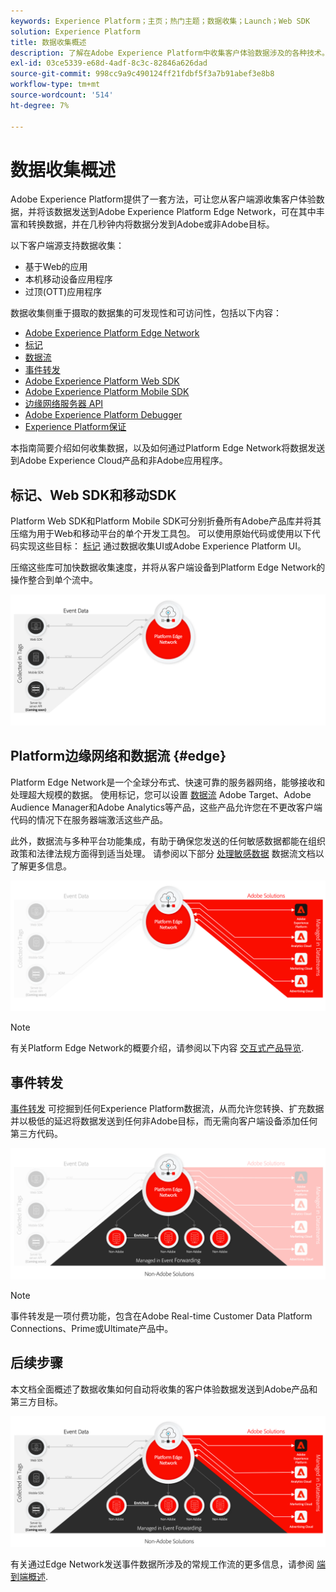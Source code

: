 ```yaml
---
keywords: Experience Platform；主页；热门主题；数据收集；Launch；Web SDK
solution: Experience Platform
title: 数据收集概述
description: 了解在Adobe Experience Platform中收集客户体验数据涉及的各种技术。
exl-id: 03ce5339-e68d-4adf-8c3c-82846a626dad
source-git-commit: 998cc9a9c490124ff21fdbf5f3a7b91abef3e8b8
workflow-type: tm+mt
source-wordcount: '514'
ht-degree: 7%

---
```


# 数据收集概述

Adobe Experience Platform提供了一套方法，可让您从客户端源收集客户体验数据，并将该数据发送到Adobe Experience Platform Edge Network，可在其中丰富和转换数据，并在几秒钟内将数据分发到Adobe或非Adobe目标。

以下客户端源支持数据收集：

* 基于Web的应用
* 本机移动设备应用程序
* 过顶(OTT)应用程序

数据收集侧重于摄取的数据集的可发现性和可访问性，包括以下内容：

* [Adobe Experience Platform Edge Network](https://experienceleague.adobe.com/docs/web-sdk-learn/tutorials/introduction-to-web-sdk-and-edge-network.html)
* [标记](../tags/home.md)
* [数据流](../datastreams/overview.md)
* [事件转发](../tags/ui/event-forwarding/overview.md)
* [Adobe Experience Platform Web SDK](../edge/home.md)
* [Adobe Experience Platform Mobile SDK](https://aep-sdks.gitbook.io/docs/)
* [边缘网络服务器 API](../server-api/overview.md)
* [Adobe Experience Platform Debugger](https://chrome.google.com/webstore/detail/adobe-experience-platform/bfnnokhpnncpkdmbokanobigaccjkpob?hl=en)
* [Experience Platform保证](../assurance/home.md)


本指南简要介绍如何收集数据，以及如何通过Platform Edge Network将数据发送到Adobe Experience Cloud产品和非Adobe应用程序。

## 标记、Web SDK和移动SDK

Platform Web SDK和Platform Mobile SDK可分别折叠所有Adobe产品库并将其压缩为用于Web和移动平台的单个开发工具包。 可以使用原始代码或使用以下代码实现这些目标： [标记](../tags/home.md) 通过数据收集UI或Adobe Experience Platform UI。

压缩这些库可加快数据收集速度，并将从客户端设备到Platform Edge Network的操作整合到单个流中。

![标记、Web SDK、移动SDK](./images/home/tags-sdks.png)

## Platform边缘网络和数据流 {#edge}

Platform Edge Network是一个全球分布式、快速可靠的服务器网络，能够接收和处理超大规模的数据。 使用标记，您可以设置 [数据流](../datastreams/overview.md) Adobe Target、Adobe Audience Manager和Adobe Analytics等产品，这些产品允许您在不更改客户端代码的情况下在服务器端激活这些产品。

此外，数据流与多种平台功能集成，有助于确保您发送的任何敏感数据都能在组织政策和法律法规方面得到适当处理。 请参阅以下部分 [处理敏感数据](../datastreams/overview.md#sensitive) 数据流文档以了解更多信息。

![数据流和Adobe解决方案](./images/home/adobe-solutions.png)

>[!NOTE]
>
>有关Platform Edge Network的概要介绍，请参阅以下内容 [交互式产品导览](https://adobe-ideacloud.forgedx.com/adobe-adobe-edge-collection/adobe-experience-edge/public/mx?SUID=hgb1a48ICSCpbM6MzBYHbxnsh9DgjUy1).

## 事件转发

[事件转发](../tags/ui/event-forwarding/overview.md) 可挖掘到任何Experience Platform数据流，从而允许您转换、扩充数据并以极低的延迟将数据发送到任何非Adobe目标，而无需向客户端设备添加任何第三方代码。

![事件转发](./images/home/event-forwarding.png)

>[!NOTE]
>
>事件转发是一项付费功能，包含在Adobe Real-time Customer Data Platform Connections、Prime或Ultimate产品中。

## 后续步骤

本文档全面概述了数据收集如何自动将收集的客户体验数据发送到Adobe产品和第三方目标。

![数据收集框架](./images/home/collection.png)

有关通过Edge Network发送事件数据所涉及的常规工作流的更多信息，请参阅 [端到端概述](./e2e.md).
